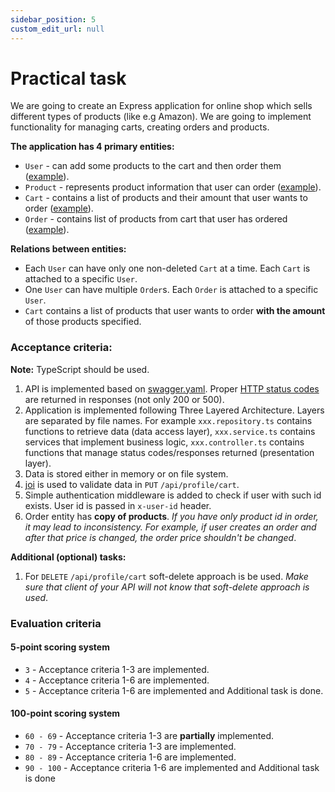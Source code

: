 ```yaml
---
sidebar_position: 5
custom_edit_url: null
---
```


# Practical task

We are going to create an Express application for online shop which sells different types of products (like e.g Amazon). We are going to implement functionality for managing carts, creating orders and products.

**The application has 4 primary entities:**
- `User` - can add some products to the cart and then order them ([example](https://git.epam.com/ld-global-coordinators/js-programs/nodejs-gmp-coursebook/-/blob/master/public-for-mentees/6-express-layered-architecture/schemas/user.entity.ts)).
- `Product` - represents product information that user can order ([example](https://git.epam.com/ld-global-coordinators/js-programs/nodejs-gmp-coursebook/-/blob/master/public-for-mentees/6-express-layered-architecture/schemas/product.entity.ts)).
- `Cart` - contains a list of products and their amount that user wants to order ([example](https://git.epam.com/ld-global-coordinators/js-programs/nodejs-gmp-coursebook/-/blob/master/public-for-mentees/6-express-layered-architecture/schemas/cart.entity.ts)).
- `Order` - contains list of products from cart that user has ordered ([example](https://git.epam.com/ld-global-coordinators/js-programs/nodejs-gmp-coursebook/-/blob/master/public-for-mentees/6-express-layered-architecture/schemas/order.entity.ts)).

**Relations between entities:**
- Each `User` can have only one non-deleted `Cart` at a time. Each `Cart` is attached to a specific `User`.
- One `User` can have multiple `Order`s. Each `Order` is attached to a specific `User`.
- `Cart` contains a list of products that user wants to order **with the amount** of those products specified.

### Acceptance criteria:

**Note:** TypeScript should be used.

1. API is implemented based on [swagger.yaml](https://git.epam.com/ld-global-coordinators/js-programs/nodejs-gmp-coursebook/-/blob/master/public-for-mentees/6-express-layered-architecture/swagger.yaml). Proper [HTTP status codes](https://developer.mozilla.org/en-US/docs/Web/HTTP/Status) are returned in responses (not only 200 or 500).
2. Application is implemented following Three Layered Architecture. Layers are separated by file names. For example `xxx.repository.ts` contains functions to retrieve data (data access layer), `xxx.service.ts` contains services that implement business logic, `xxx.controller.ts` contains functions that manage status codes/responses returned (presentation layer).
3. Data is stored either in memory or on file system.
4. [joi](https://www.npmjs.com/package/joi) is used to validate data in `PUT` `/api/profile/cart`.
5. Simple authentication middleware is added to check if user with such id exists. User id is passed in `x-user-id` header.
6. Order entity has **copy of products**. _If you have only product id in order, it may lead to inconsistency. For example, if user creates an order and after that price is changed, the order price shouldn't be changed_.

**Additional (optional) tasks:**
1. For `DELETE` `/api/profile/cart` soft-delete approach is be used. _Make sure that client of your API will not know that soft-delete approach is used_.

### Evaluation criteria
#### 5-point scoring system
- `3` - Acceptance criteria 1-3 are implemented.
- `4` - Acceptance criteria 1-6 are implemented.
- `5` - Acceptance criteria 1-6 are implemented and Additional task is done.

#### 100-point scoring system
- `60 - 69` - Acceptance criteria 1-3 are **partially** implemented.
- `70 - 79` - Acceptance criteria 1-3 are implemented.
- `80 - 89` - Acceptance criteria 1-6 are implemented.
- `90 - 100` - Acceptance criteria 1-6 are implemented and Additional task is done


